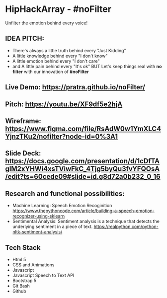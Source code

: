 # HipHackArray - #noFilter 
Unfilter the emotion behind every voice!

## IDEA PITCH:
- There's always a little truth behind every "Just Kidding"
- A little knowledge behind every "I don't know"
- A little emotion behind every "I don't care"
- and A little pain behind every "It's ok"
BUT Let's keep things real with **no filter** with our innovation of **#noFilter**

## Live Demo: https://pratra.github.io/noFilter/
## Pitch: https://youtu.be/XF9df5e2hjA
## Wireframe: https://www.figma.com/file/RsAdW0w1YmXLC4YjnzTKu2/nofilter?node-id=0%3A1
## Slide Deck: https://docs.google.com/presentation/d/1cDfTAglM2xYHWi4xsTViwFkC_4Tjg5byQu3fvYFQOsA/edit?ts=60cede09#slide=id.g8d72a0b232_0_16

## Research and functional possibilities:
- Machine Learning: Speech Emotion Recoginition https://www.thepythoncode.com/article/building-a-speech-emotion-recognizer-using-sklearn
- Sentimental Analysis: Sentiment analysis is a technique that detects the underlying sentiment in a piece of text.
  https://realpython.com/python-nltk-sentiment-analysis/


## Tech Stack 
- Html 5
- CSS and Animations
- Javascript
- Javascript Speech to Text API
- Bootstrap 5
- Git Bash
- Github

